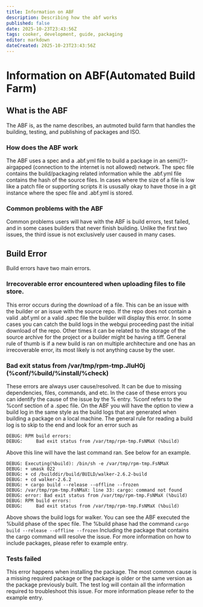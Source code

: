 ```yaml
---
title: Information on ABF
description: Describing how the abf works
published: false
date: 2025-10-23T23:43:56Z
tags: cooker, development, guide, packaging
editor: markdown
dateCreated: 2025-10-23T23:43:56Z
---
```


# Information on ABF(Automated Build Farm)
## What is the ABF
The ABF is, as the name describes, an autmoted build farm that handles the building, testing, and publishing of packages and ISO.

### How does the ABF work
The ABF uses a spec and a .abf.yml file to build a package in an semi(?)-airgapped (connection to the internet is not allowed) network.
The spec file contains the build/packaging related information while the .abf.yml file contains the hash of the source files. In cases where the size of a file is low like a patch file or supporting scripts it is ususally okay to have those in a git instance where the spec file and .abf.yml is stored.

### Common problems with the ABF
Common problems users will have with the ABF is build errors, test failed, and in some cases builders that never finish building. Unlike the first two issues, the third issue is not exclusively user caused in many cases. 

## Build Error
Build errors have two main errors.

### 	Irrecoverable error encountered when uploading files to file store.
This error occurs during the download of a file. This can be an issue with the builder or an issue with the source repo. If the repo does not contain a valid .abf.yml or a valid .spec file the builder will display this error. In some cases you can catch the build logs in the webgui proceeding past the initial download of the repo. Other times it can be related to the storage of the source archive for the project or a builder might be having a tiff. General rule of thumb is if a new build is ran on multiple architecture and one has an irrecoverable error, its most likely is not anything cause by the user.

### Bad exit status from /var/tmp/rpm-tmp.JIuH0j (%conf/%build/%install/%check)
These errors are always user cause/resolved. It can be due to missing dependencies, files, commands, and etc. In the case of these errors you can identify the cause of the issue by the % entry. %conf refers to the %conf section of a .spec file. On the ABF you will have the option to view a build log in the same style as the build logs that are generated when building a package on a local machine. The general rule for reading a build log is to skip to the end and look for an error such as
```
DEBUG: RPM build errors:
DEBUG:     Bad exit status from /var/tmp/rpm-tmp.FsNMaX (%build)
```
Above this line will have the last command ran. See below for an example.
```
DEBUG: Executing(%build): /bin/sh -e /var/tmp/rpm-tmp.FsNMaX
DEBUG: + umask 022
DEBUG: + cd /builddir/build/BUILD/walker-2.6.2-build
DEBUG: + cd walker-2.6.2
DEBUG: + cargo build --release --offline --frozen
DEBUG: /var/tmp/rpm-tmp.FsNMaX: line 33: cargo: command not found
DEBUG: error: Bad exit status from /var/tmp/rpm-tmp.FsNMaX (%build)
DEBUG: RPM build errors:
DEBUG:     Bad exit status from /var/tmp/rpm-tmp.FsNMaX (%build)
```
Above shows the build logs for walker. You can see the ABF executed the %build phase of the spec file. The %build phase had the command ```cargo build --release --offline --frozen```
Including the package that contains the cargo command will resolve the issue. For more information on how to include packages, please refer to example entry.

### Tests failed
This error happens when installing the package. The most common cause is a missing required package or the package is older or the same version as the package previously built. The test log will contain all the information required to troubleshoot this issue. For more information please refer to the example entry.

